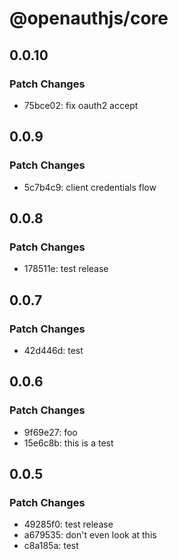# @openauthjs/core

## 0.0.10

### Patch Changes

- 75bce02: fix oauth2 accept

## 0.0.9

### Patch Changes

- 5c7b4c9: client credentials flow

## 0.0.8

### Patch Changes

- 178511e: test release

## 0.0.7

### Patch Changes

- 42d446d: test

## 0.0.6

### Patch Changes

- 9f69e27: foo
- 15e6c8b: this is a test

## 0.0.5

### Patch Changes

- 49285f0: test release
- a679535: don't even look at this
- c8a185a: test
